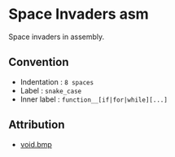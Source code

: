 # Space Invaders asm

Space invaders in assembly.

## Convention

- Indentation : `8 spaces`
- Label : `snake_case`
- Inner label : `function__[if|for|while][...]`

## Attribution

- [void.bmp](https://www.flickr.com/photos/138248475@N03/23412278894)
